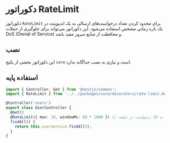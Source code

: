 # دکوراتور RateLimit

دکوراتور `RateLimit` برای محدود کردن تعداد درخواست‌های ارسالی به یک اندپوینت در یک بازه زمانی مشخص استفاده می‌شود. این دکوراتور می‌تواند برای جلوگیری از حملات DoS (Denial of Service) و محافظت از منابع سرور مفید باشد.

## نصب

این دکوراتور بخشی از پکیج `core` است و نیازی به نصب جداگانه ندارد.

## استفاده پایه

```typescript
import { Controller, Get } from '@nestjs/common';
import { RateLimit } from '../../packages/core/decorators/rate-limit.decorator';

@Controller('users')
export class UserController {
  @Get()
  @RateLimit({ max: 10, windowMs: 60 * 1000 }) // محدودیت به 10 درخواست در دقیقه
  findAll() {
    return this.userService.findAll();
  }
}